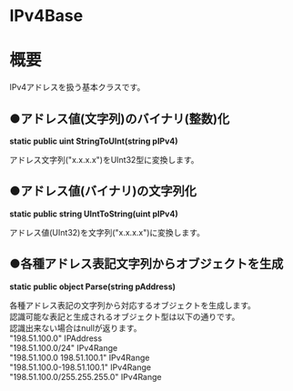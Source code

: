 # IPv4Base
**概要**
==========
IPv4アドレスを扱う基本クラスです。  

●**アドレス値(文字列)のバイナリ(整数)化**
------
**static public uint StringToUInt(string pIPv4)**  

アドレス文字列("x.x.x.x")をUInt32型に変換します。  

●**アドレス値(バイナリ)の文字列化**
------
**static public string UIntToString(uint pIPv4)**  

アドレス値(UInt32)を文字列("x.x.x.x")に変換します。  

●**各種アドレス表記文字列からオブジェクトを生成**
------
**static public object Parse(string pAddress)**  

各種アドレス表記の文字列から対応するオブジェクトを生成します。  
認識可能な表記と生成されるオブジェクト型は以下の通りです。  
認識出来ない場合はnullが返ります。  
"198.51.100.0" IPAddress  
"198.51.100.0/24" IPv4Range  
"198.51.100.0 198.51.100.1" IPv4Range  
"198.51.100.0-198.51.100.1" IPv4Range  
"198.51.100.0/255.255.255.0" IPv4Range  

